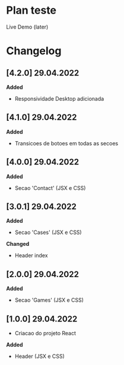 # Plan teste

Live Demo (later)

# Changelog

## [4.2.0] 29.04.2022

**Added**

- Responsividade Desktop adicionada

## [4.1.0] 29.04.2022

**Added**

- Transicoes de botoes em todas as secoes

## [4.0.0] 29.04.2022

**Added**

- Secao 'Contact' (JSX e CSS)

## [3.0.1] 29.04.2022

**Added**

- Secao 'Cases' (JSX e CSS)

**Changed**

- Header index

## [2.0.0] 29.04.2022

**Added**

- Secao 'Games' (JSX e CSS)

## [1.0.0] 29.04.2022

- Criacao do projeto React

**Added**

- Header (JSX e CSS)